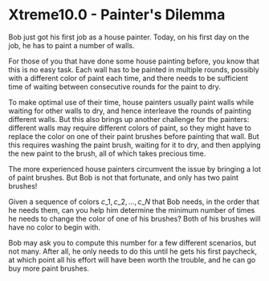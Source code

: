 # Xtreme10.0 - Painter's Dilemma

Bob just got his first job as a house painter. Today, on his first day on the job, he has to paint a number of walls.

For those of you that have done some house painting before, you know that this is no easy task. Each wall has to be painted in multiple rounds, possibly with a different color of paint each time, and there needs to be sufficient time of waiting between consecutive rounds for the paint to dry.

To make optimal use of their time, house painters usually paint walls while waiting for other walls to dry, and hence interleave the rounds of painting different walls. But this also brings up another challenge for the painters: different walls may require different colors of paint, so they might have to replace the color on one of their paint brushes before painting that wall. But this requires washing the paint brush, waiting for it to dry, and then applying the new paint to the brush, all of which takes precious time.

The more experienced house painters circumvent the issue by bringing a lot of paint brushes. But Bob is not that fortunate, and only has two paint brushes!

Given a sequence of colors $c\_1, c\_2, …, c\_N$ that Bob needs, in the order that he needs them, can you help him determine the minimum number of times he needs to change the color of one of his brushes? Both of his brushes will have no color to begin with.

Bob may ask you to compute this number for a few different scenarios, but not many. After all, he only needs to do this until he gets his first paycheck, at which point all his effort will have been worth the trouble, and he can go buy more paint brushes.

<script type="text/javascript" src="https://cdn.mathjax.org/mathjax/latest/MathJax.js?config=TeX-AMS_HTML"></script>